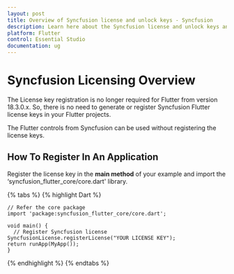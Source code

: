 ```yaml
---
layout: post
title: Overview of Syncfusion license and unlock keys - Syncfusion
description: Learn here about the Syncfusion license and unlock keys and difference between license and unlock keys.
platform: Flutter
control: Essential Studio
documentation: ug
---
```



# Syncfusion Licensing Overview

The License key registration is no longer required for Flutter from version 18.3.0.x. So, there is no need to generate or register Syncfusion Flutter license keys in your Flutter projects. 

The Flutter controls from Syncfusion can be used without registering the license keys.

## How To Register In An Application

Register the license key in the **main method** of your example and import the ‘syncfusion_flutter_core/core.dart' library.

{% tabs %} 
{% highlight Dart %}

    // Refer the core package
    import 'package:syncfusion_flutter_core/core.dart';

    void main() { 
      // Register Syncfusion license 
    SyncfusionLicense.registerLicense("YOUR LICENSE KEY"); 
    return runApp(MyApp()); 
    }

{% endhighlight %}
{% endtabs %}

